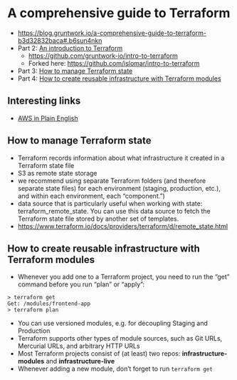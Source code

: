 # A comprehensive guide to Terraform

* https://blog.gruntwork.io/a-comprehensive-guide-to-terraform-b3d32832baca#.b6sun4nkn
* Part 2: [An introduction to Terraform](https://blog.gruntwork.io/an-introduction-to-terraform-f17df9c6d180)
    - https://github.com/gruntwork-io/intro-to-terraform
    - Forked here: https://github.com/islomar/intro-to-terraform
* Part 3: [How to manage Terraform state](https://blog.gruntwork.io/how-to-manage-terraform-state-28f5697e68fa)
* Part 4: [How to create reusable infrastructure with Terraform modules](https://blog.gruntwork.io/how-to-create-reusable-infrastructure-with-terraform-modules-25526d65f73d)

## Interesting links
* [AWS in Plain English](https://www.expeditedssl.com/aws-in-plain-english)


## How to manage Terraform state
* Terraform records information about what infrastructure it created in a Terraform state file
* S3 as remote state storage
* we recommend using separate Terraform folders (and therefore separate state files) for each environment (staging, production, etc.), and within each environment, each “component.”)
* data source that is particularly useful when working with state: terraform_remote_state. You can use this data source to fetch the Terraform state file stored by another set of templates.
* https://www.terraform.io/docs/providers/terraform/d/remote_state.html

## How to create reusable infrastructure with Terraform modules
* Whenever you add one to a Terraform project, you need to run the “get” command before you run “plan” or “apply”:
```
> terraform get
Get: /modules/frontend-app
> terraform plan
```
* You can use versioned modules, e.g. for decoupling Staging and Production
* Terraform supports other types of module sources, such as Git URLs, Mercurial URLs, and arbitrary HTTP URLs
* Most Terraform projects consist of (at least) two repos: **infrastructure-modules** and **infrastructure-live**
* Whenever adding a new module, don’t forget to run `terraform get`
